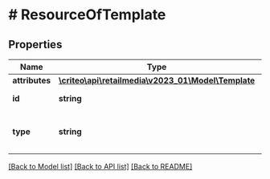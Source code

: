 # # ResourceOfTemplate

## Properties

Name | Type | Description | Notes
------------ | ------------- | ------------- | -------------
**attributes** | [**\criteo\api\retailmedia\v2023_01\Model\Template**](Template.md) |  | [optional]
**id** | **string** | Id of the entity | [optional]
**type** | **string** | Canonical type name of the entity | [optional]

[[Back to Model list]](../../README.md#models) [[Back to API list]](../../README.md#endpoints) [[Back to README]](../../README.md)
